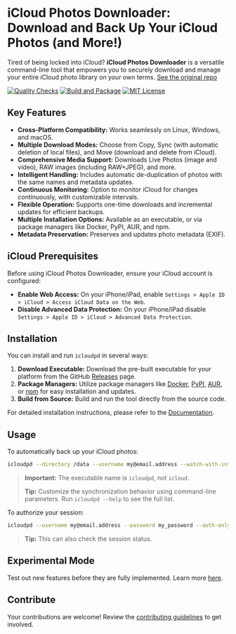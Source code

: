 # iCloud Photos Downloader: Download and Back Up Your iCloud Photos (and More!)

Tired of being locked into iCloud? **iCloud Photos Downloader** is a versatile command-line tool that empowers you to securely download and manage your entire iCloud photo library on your own terms. [See the original repo](https://github.com/icloud-photos-downloader/icloud_photos_downloader)

[![Quality Checks](https://github.com/icloud-photos-downloader/icloud_photos_downloader/workflows/Quality%20Checks/badge.svg)](https://github.com/icloud-photos-downloader/icloud_photos_downloader/actions/workflows/quality-checks.yml)
[![Build and Package](https://github.com/icloud-photos-downloader/icloud_photos_downloader/workflows/Produce%20Artifacts/badge.svg)](https://github.com/icloud-photos-downloader/icloud_photos_downloader/actions/workflows/produce-artifacts.yml)
[![MIT License](https://img.shields.io/badge/license-MIT-blue.svg)](LICENSE)

## Key Features

*   **Cross-Platform Compatibility:** Works seamlessly on Linux, Windows, and macOS.
*   **Multiple Download Modes:** Choose from Copy, Sync (with automatic deletion of local files), and Move (download and delete from iCloud).
*   **Comprehensive Media Support:** Downloads Live Photos (image and video), RAW images (including RAW+JPEG), and more.
*   **Intelligent Handling:** Includes automatic de-duplication of photos with the same names and metadata updates.
*   **Continuous Monitoring:** Option to monitor iCloud for changes continuously, with customizable intervals.
*   **Flexible Operation:** Supports one-time downloads and incremental updates for efficient backups.
*   **Multiple Installation Options:** Available as an executable, or via package managers like Docker, PyPI, AUR, and npm.
*   **Metadata Preservation:** Preserves and updates photo metadata (EXIF).

## iCloud Prerequisites

Before using iCloud Photos Downloader, ensure your iCloud account is configured:

*   **Enable Web Access:** On your iPhone/iPad, enable `Settings > Apple ID > iCloud > Access iCloud Data on the Web`.
*   **Disable Advanced Data Protection:** On your iPhone/iPad disable `Settings > Apple ID > iCloud > Advanced Data Protection`.

## Installation

You can install and run `icloudpd` in several ways:

1.  **Download Executable:** Download the pre-built executable for your platform from the GitHub [Releases](https://github.com/icloud-photos-downloader/icloud_photos_downloader/releases/tag/v1.32.2) page.
2.  **Package Managers:** Utilize package managers like [Docker](https://icloud-photos-downloader.github.io/icloud_photos_downloader/install.html#docker), [PyPI](https://icloud-photos-downloader.github.io/icloud_photos_downloader/install.html#pypi), [AUR](https://icloud-photos-downloader.github.io/icloud_photos_downloader/install.html#aur), or [npm](https://icloud-photos-downloader.github.io/icloud_photos_downloader/install.html#npm) for easy installation and updates.
3.  **Build from Source:** Build and run the tool directly from the source code.

For detailed installation instructions, please refer to the [Documentation](https://icloud-photos-downloader.github.io/icloud_photos_downloader/install.html).

## Usage

To automatically back up your iCloud photos:

```bash
icloudpd --directory /data --username my@email.address --watch-with-interval 3600
```

> **Important:**  The executable name is `icloudpd`, not `icloud`.
>
> **Tip:** Customize the synchronization behavior using command-line parameters. Run `icloudpd --help` to see the full list.

To authorize your session:

```bash
icloudpd --username my@email.address --password my_password --auth-only
```

> **Tip:** This can also check the session status.

## Experimental Mode

Test out new features before they are fully implemented. Learn more [here](EXPERIMENTAL.md).

## Contribute

Your contributions are welcome! Review the [contributing guidelines](CONTRIBUTING.md) to get involved.